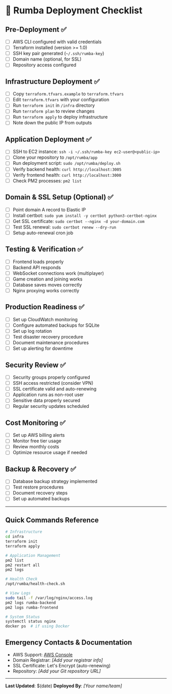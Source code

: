 # 🚀 Rumba Deployment Checklist

## Pre-Deployment ✅

- [ ] AWS CLI configured with valid credentials
- [ ] Terraform installed (version >= 1.0)
- [ ] SSH key pair generated (`~/.ssh/rumba-key`)
- [ ] Domain name (optional, for SSL)
- [ ] Repository access configured

## Infrastructure Deployment ✅

- [ ] Copy `terraform.tfvars.example` to `terraform.tfvars`
- [ ] Edit `terraform.tfvars` with your configuration
- [ ] Run `terraform init` in `/infra` directory
- [ ] Run `terraform plan` to review changes
- [ ] Run `terraform apply` to deploy infrastructure
- [ ] Note down the public IP from outputs

## Application Deployment ✅

- [ ] SSH to EC2 instance: `ssh -i ~/.ssh/rumba-key ec2-user@<public-ip>`
- [ ] Clone your repository to `/opt/rumba/app`
- [ ] Run deployment script: `sudo /opt/rumba/deploy.sh`
- [ ] Verify backend health: `curl http://localhost:3005`
- [ ] Verify frontend health: `curl http://localhost:3000`
- [ ] Check PM2 processes: `pm2 list`

## Domain & SSL Setup (Optional) ✅

- [ ] Point domain A record to Elastic IP
- [ ] Install certbot: `sudo yum install -y certbot python3-certbot-nginx`
- [ ] Get SSL certificate: `sudo certbot --nginx -d your-domain.com`
- [ ] Test SSL renewal: `sudo certbot renew --dry-run`
- [ ] Setup auto-renewal cron job

## Testing & Verification ✅

- [ ] Frontend loads properly
- [ ] Backend API responds
- [ ] WebSocket connections work (multiplayer)
- [ ] Game creation and joining works
- [ ] Database saves moves correctly
- [ ] Nginx proxying works correctly

## Production Readiness ✅

- [ ] Set up CloudWatch monitoring
- [ ] Configure automated backups for SQLite
- [ ] Set up log rotation
- [ ] Test disaster recovery procedure
- [ ] Document maintenance procedures
- [ ] Set up alerting for downtime

## Security Review ✅

- [ ] Security groups properly configured
- [ ] SSH access restricted (consider VPN)
- [ ] SSL certificate valid and auto-renewing
- [ ] Application runs as non-root user
- [ ] Sensitive data properly secured
- [ ] Regular security updates scheduled

## Cost Monitoring ✅

- [ ] Set up AWS billing alerts
- [ ] Monitor free tier usage
- [ ] Review monthly costs
- [ ] Optimize resource usage if needed

## Backup & Recovery ✅

- [ ] Database backup strategy implemented
- [ ] Test restore procedures
- [ ] Document recovery steps
- [ ] Set up automated backups

---

## Quick Commands Reference

```bash
# Infrastructure
cd infra
terraform init
terraform apply

# Application Management
pm2 list
pm2 restart all
pm2 logs

# Health Check
/opt/rumba/health-check.sh

# View Logs
sudo tail -f /var/log/nginx/access.log
pm2 logs rumba-backend
pm2 logs rumba-frontend

# System Status
systemctl status nginx
docker ps  # if using Docker
```

## Emergency Contacts & Documentation

- AWS Support: [AWS Console](https://console.aws.amazon.com)
- Domain Registrar: _[Add your registrar info]_
- SSL Certificate: Let's Encrypt (auto-renewing)
- Repository: _[Add your Git repository URL]_

---

**Last Updated**: $(date)
**Deployed By**: _[Your name/team]_